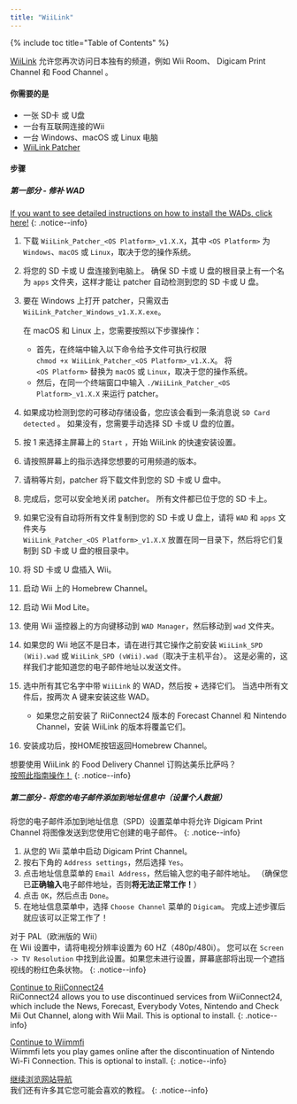 ```yaml
---
title: "WiiLink"
---
```


{% include toc title="Table of Contents" %}

[WiiLink](https://wiilink24.com/) 允许您再次访问日本独有的频道，例如 Wii Room、 Digicam Print Channel 和 Food Channel 。

#### 你需要的是

- 一张 SD卡 或 U盘
- 一台有互联网连接的Wii
- 一台 Windows、macOS 或 Linux 电脑
- [WiiLink Patcher](https://github.com/WiiLink24/WiiLink24-Patcher/releases)

#### 步骤

##### 第一部分 - 修补 WAD

[If you want to see detailed instructions on how to install the WADs, click here!](wiimodlite)
{: .notice--info}

1. 下载 `WiiLink_Patcher_<OS Platform>_v1.X.X`，其中 `<OS Platform>` 为 `Windows`、`macOS` 或 `Linux`，取决于您的操作系统。
2. 将您的 SD 卡或 U 盘连接到电脑上。 确保 SD 卡或 U 盘的根目录上有一个名为 `apps` 文件夹，这样才能让 patcher 自动检测到您的 SD 卡或 U 盘。
3. 要在 Windows 上打开 patcher，只需双击 `WiiLink_Patcher_Windows_v1.X.X.exe`。

   在 macOS 和 Linux 上，您需要按照以下步骤操作：
   - 首先，在终端中输入以下命令给予文件可执行权限<br>`chmod +x WiiLink_Patcher_<OS Platform>_v1.X.X`。 将<br>`<OS Platform>` 替换为 `macOS` 或 `Linux`，取决于您的操作系统。
   - 然后，在同一个终端窗口中输入 `./WiiLink_Patcher_<OS Platform>_v1.X.X` 来运行 patcher。
4. 如果成功检测到您的可移动存储设备，您应该会看到一条消息说 `SD Card detected` 。 如果没有，您需要手动选择 SD 卡或 U 盘的位置。
5. 按 1 来选择主屏幕上的 `Start` ，开始 WiiLink 的快速安装设置。
6. 请按照屏幕上的指示选择您想要的可用频道的版本。
7. 请稍等片刻，patcher 将下载文件到您的 SD 卡或 U 盘中。
8. 完成后，您可以安全地关闭 patcher。 所有文件都已位于您的 SD 卡上。
9. 如果它没有自动将所有文件复制到您的 SD 卡或 U 盘上，请将 `WAD` 和 `apps` 文件夹与<br>`WiiLink_Patcher_<OS Platform>_v1.X.X` 放置在同一目录下，然后将它们复制到 SD 卡或 U 盘的根目录中。
10. 将 SD 卡或 U 盘插入 Wii。
11. 启动 Wii 上的 Homebrew Channel。
12. 启动 Wii Mod Lite。
13. 使用 Wii 遥控器上的方向键移动到 `WAD Manager`，然后移动到 `wad` 文件夹。
14. 如果您的 Wii 地区不是日本，请在进行其它操作之前安装 `WiiLink_SPD (Wii).wad` 或 `WiiLink_SPD (vWii).wad`（取决于主机平台）。 这是必需的，这样我们才能知道您的电子邮件地址以发送文件。
15. 选中所有其它名字中带 `WiiLink` 的 WAD，然后按 + 选择它们。 当选中所有文件后，按两次 A 键来安装这些 WAD。
    - 如果您之前安装了 RiiConnect24 版本的 Forecast Channel 和 Nintendo Channel，安装 WiiLink 的版本将覆盖它们。

16. 安装成功后，按HOME按钮返回Homebrew Channel。

想要使用 WiiLink 的 Food Delivery Channel 订购达美乐比萨吗？<br>[按照此指南操作！](wiilink-demae-dominos)
{: .notice--info}

##### 第二部分 - 将您的电子邮件添加到地址信息中（设置个人数据）

将您的电子邮件添加到地址信息（SPD）设置菜单中将允许 Digicam Print Channel 将图像发送到您使用它创建的电子邮件。
{: .notice--info}

1. 从您的 Wii 菜单中启动 Digicam Print Channel。
2. 按右下角的 `Address settings`，然后选择 `Yes`。
3. 点击地址信息菜单的 `Email Address`，然后输入您的电子邮件地址。 （确保您已**正确输入**电子邮件地址，否则**将无法正常工作！**）
4. 点击 `OK`，然后点击 `Done`。
5. 在地址信息菜单中，选择 `Choose Channel` 菜单的 `Digicam`。 完成上述步骤后就应该可以正常工作了！

对于 PAL（欧洲版的 Wii）<br> 在 Wii 设置中，请将电视分辨率设置为 60 HZ（480p/480i）。 您可以在 `Screen -> TV Resolution` 中找到此设置。如果您未进行设置，屏幕底部将出现一个遮挡视线的粉红色条状物。
{: .notice--info}

[Continue to RiiConnect24](riiconnect24)<br> RiiConnect24 allows you to use discontinued services from WiiConnect24, which include the News, Forecast, Everybody Votes, Nintendo and Check Mii Out Channel, along with Wii Mail. This is optional to install.
{: .notice--info}

[Continue to Wiimmfi](wiimmfi)<br> Wiimmfi lets you play games online after the discontinuation of Nintendo Wi-Fi Connection. This is optional to install.
{: .notice--info}

[继续浏览网站导航](site-navigation)<br> 我们还有许多其它您可能会喜欢的教程。
{: .notice--info}
